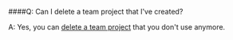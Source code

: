 ####Q:	Can I delete a team project that I've created?

A:	Yes, you can 
[delete a team project](/vsts/organizations/accounts/delete-team-project) 
that you don't use anymore.